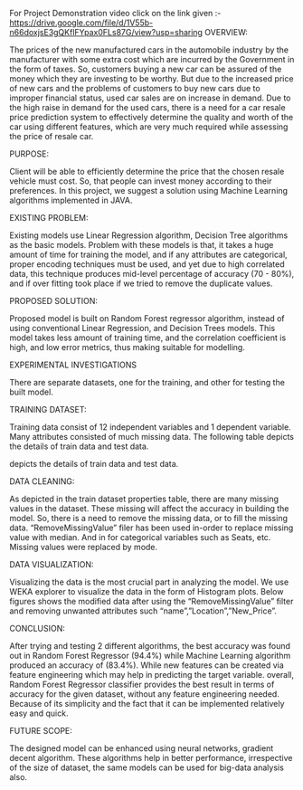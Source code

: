  For Project Demonstration video click on the link given :-  https://drive.google.com/file/d/1V55b-n66doxjsE3gQKflFYpax0FLs87G/view?usp=sharing
OVERVIEW:

  The prices of the new manufactured cars in the automobile industry by the manufacturer with some extra cost which are incurred by the Government in the form of taxes. 
  So, customers buying a new car can be assured of the money which they are investing to be worthy. But due to the increased price of new cars and the problems of customers to buy new cars due to improper financial status, used car sales are on increase in demand.
Due to the high raise in demand for the used cars, there is a need for a car resale price prediction system to effectively determine the quality and worth of the car using different features, which are very much required while assessing the price of resale car.

PURPOSE:

Client will be able to efficiently determine the price that the chosen resale vehicle must cost. So, that people can invest money according to their preferences.
In this project, we suggest a solution using Machine Learning algorithms implemented in JAVA. 

EXISTING PROBLEM:

Existing models use Linear Regression algorithm, Decision Tree algorithms as the basic models. Problem with these models is that, it takes a huge amount of time for training the model, and if any attributes are categorical, proper encoding techniques must be used, and yet due to high correlated data, this technique produces mid-level percentage of accuracy (70 - 80%), and if over fitting took place if we tried to remove the duplicate values. 

PROPOSED SOLUTION:

Proposed model is built on Random Forest regressor algorithm, instead of using conventional Linear Regression, and Decision Trees models. This model takes less amount of training time, and the correlation coefficient is high, and low error metrics, thus making suitable for modelling.
  
EXPERIMENTAL INVESTIGATIONS

There are separate datasets, one for the training, and other for testing the built model. 

TRAINING DATASET:

Training data consist of 12 independent variables and 1 dependent variable. Many attributes consisted of much missing data. The following table depicts the details of train data and test data.

depicts the details of train data and test data.

DATA CLEANING:

As depicted in the train dataset properties table, there are many missing values in the dataset. These missing will affect the accuracy in building the model. So, there is a need to remove the missing data, or to fill the missing data. “RemoveMissingValue” filer has been used in-order to replace missing value with median. And in for categorical variables such as Seats, etc. Missing values were replaced by mode.

DATA VISUALIZATION:

Visualizing the data is the most crucial part in analyzing the model. We use WEKA explorer to visualize the data in the form of Histogram plots. Below figures shows the modified data after using the “RemoveMissingValue” filter and removing unwanted attributes such “name”,”Location”,”New_Price”.
  
CONCLUSION:

After trying and testing 2 different algorithms, the best accuracy was found out in Random Forest Regressor (94.4%) while Machine Learning algorithm produced an accuracy of (83.4%). While new features can be created via feature engineering which may help in predicting the target variable. overall, Random Forest Regressor classifier provides the best result in terms of accuracy for the given dataset, without any feature engineering needed. Because of its simplicity and the fact that it can be implemented relatively easy and quick.

FUTURE SCOPE:

The designed model can be enhanced using neural networks, gradient decent algorithm. These algorithms help in better performance, irrespective of the size of dataset, the same models can be used for big-data analysis also.


